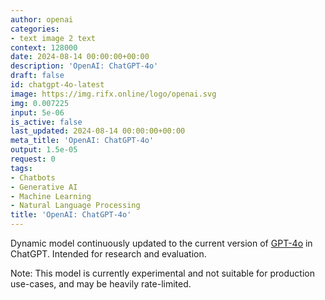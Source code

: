 ```yaml
---
author: openai
categories:
- text image 2 text
context: 128000
date: 2024-08-14 00:00:00+00:00
description: 'OpenAI: ChatGPT-4o'
draft: false
id: chatgpt-4o-latest
image: https://img.rifx.online/logo/openai.svg
img: 0.007225
input: 5e-06
is_active: false
last_updated: 2024-08-14 00:00:00+00:00
meta_title: 'OpenAI: ChatGPT-4o'
output: 1.5e-05
request: 0
tags:
- Chatbots
- Generative AI
- Machine Learning
- Natural Language Processing
title: 'OpenAI: ChatGPT-4o'
---
```




Dynamic model continuously updated to the current version of [GPT-4o](/openai/gpt-4o) in ChatGPT. Intended for research and evaluation.

Note: This model is currently experimental and not suitable for production use-cases, and may be heavily rate-limited.

